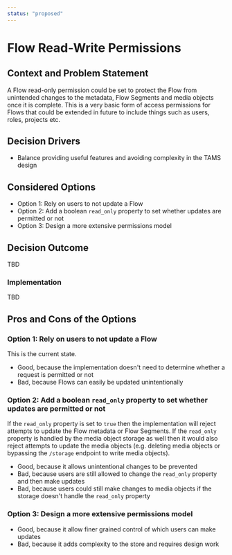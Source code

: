 ```yaml
---
status: "proposed"
---
```

# Flow Read-Write Permissions

## Context and Problem Statement

A Flow read-only permission could be set to protect the Flow from unintended changes to the metadata, Flow Segments and media objects once it is complete. This is a very basic form of access permissions for Flows that could be extended in future to include things such as users, roles, projects etc.

## Decision Drivers

* Balance providing useful features and avoiding complexity in the TAMS design

## Considered Options

* Option 1: Rely on users to not update a Flow
* Option 2: Add a boolean `read_only` property to set whether updates are permitted or not
* Option 3: Design a more extensive permissions model

## Decision Outcome

TBD

### Implementation

TBD

## Pros and Cons of the Options

### Option 1: Rely on users to not update a Flow

This is the current state.

* Good, because the implementation doesn't need to determine whether a request is permitted or not
* Bad, because Flows can easily be updated unintentionally

### Option 2: Add a boolean `read_only` property to set whether updates are permitted or not

If the `read_only` property is set to `true` then the implementation will reject attempts to update the Flow metadata or Flow Segments.
If the `read_only` property is handled by the media object storage as well then it would also reject attempts to update the media objects (e.g. deleting media objects or bypassing the `/storage` endpoint to write media objects).

* Good, because it allows unintentional changes to be prevented
* Bad, because users are still allowed to change the `read_only` property and then make updates
* Bad, because users could still make changes to media objects if the storage doesn't handle the `read_only` property

### Option 3: Design a more extensive permissions model

* Good, because it allow finer grained control of which users can make updates
* Bad, because it adds complexity to the store and requires design work
